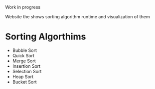 
Work in progress 

Website the shows sorting algorithm runtime and visualization of them 

# Sorting Algorthims 
- Bubble Sort
- Quick Sort 
- Merge Sort 
- Insertion Sort 
- Selection Sort 
- Heap Sort 
- Bucket Sort 
